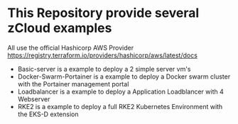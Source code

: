 # This Repository provide several zCloud examples

All use the official Hashicorp AWS Provider https://registry.terraform.io/providers/hashicorp/aws/latest/docs

- Basic-server is a example to deploy a 2 simple server vm's
- Docker-Swarm-Portainer is a example to deploy a Docker swarm cluster with the Portainer management portal
- Loadbalancer is a example to deploy a Application Loadblancer with 4 Webserver
- RKE2 is a example to deploy a full RKE2 Kubernetes Environment with the EKS-D extension
